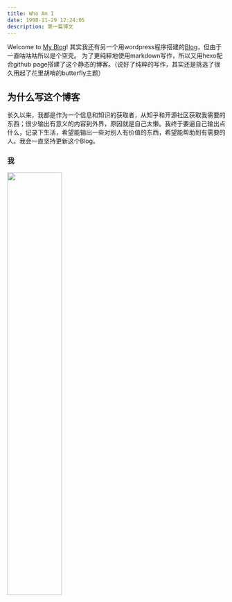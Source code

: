 ```yaml
---
title: Who Am I
date: 1998-11-29 12:24:05
description: 第一篇博文
---
```

Welcome to [My Blog](https://hexo.lyh.best/)!
其实我还有另一个用wordpress程序搭建的[Blog](https://blog.lyh.best)，但由于一直咕咕咕所以是个空壳。
为了更纯粹地使用markdown写作，所以又用hexo配合github page搭建了这个静态的博客。（说好了纯粹的写作，其实还是挑选了很久用起了花里胡哨的butterfly主题）

## 为什么写这个博客
长久以来，我都是作为一个信息和知识的获取者，从知乎和开源社区获取我需要的东西；很少输出有意义的内容到外界，原因就是自己太懒。我终于要逼自己输出点什么，记录下生活，希望能输出一些对别人有价值的东西，希望能帮助到有需要的人。我会一直坚持更新这个Blog。

### 我
<img src="https://i.loli.net/2020/10/28/7wUlNjVtX8RJHEu.jpg" width="50%" height="50%">
